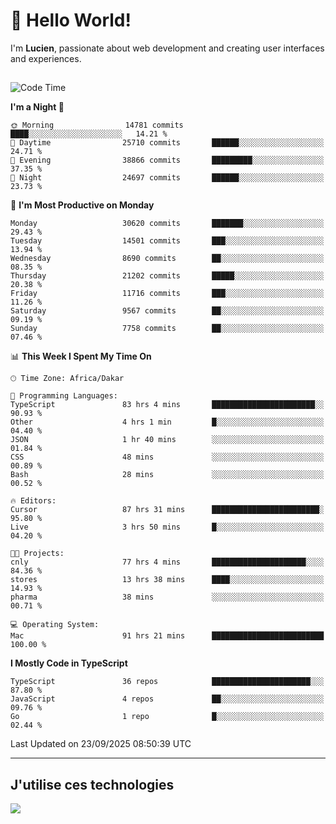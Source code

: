 # 👋 Hello World!

I'm **Lucien**, passionate about web development and creating user interfaces and experiences.

##

<!--START_SECTION:waka-->
![Code Time](http://img.shields.io/badge/Code%20Time-3%2C851%20hrs%2024%20mins-blue)

**I'm a Night 🦉** 

```text
🌞 Morning                14781 commits       ████░░░░░░░░░░░░░░░░░░░░░   14.21 % 
🌆 Daytime                25710 commits       ██████░░░░░░░░░░░░░░░░░░░   24.71 % 
🌃 Evening                38866 commits       █████████░░░░░░░░░░░░░░░░   37.35 % 
🌙 Night                  24697 commits       ██████░░░░░░░░░░░░░░░░░░░   23.73 % 
```
📅 **I'm Most Productive on Monday** 

```text
Monday                   30620 commits       ███████░░░░░░░░░░░░░░░░░░   29.43 % 
Tuesday                  14501 commits       ███░░░░░░░░░░░░░░░░░░░░░░   13.94 % 
Wednesday                8690 commits        ██░░░░░░░░░░░░░░░░░░░░░░░   08.35 % 
Thursday                 21202 commits       █████░░░░░░░░░░░░░░░░░░░░   20.38 % 
Friday                   11716 commits       ███░░░░░░░░░░░░░░░░░░░░░░   11.26 % 
Saturday                 9567 commits        ██░░░░░░░░░░░░░░░░░░░░░░░   09.19 % 
Sunday                   7758 commits        ██░░░░░░░░░░░░░░░░░░░░░░░   07.46 % 
```


📊 **This Week I Spent My Time On** 

```text
🕑︎ Time Zone: Africa/Dakar

💬 Programming Languages: 
TypeScript               83 hrs 4 mins       ███████████████████████░░   90.93 % 
Other                    4 hrs 1 min         █░░░░░░░░░░░░░░░░░░░░░░░░   04.40 % 
JSON                     1 hr 40 mins        ░░░░░░░░░░░░░░░░░░░░░░░░░   01.84 % 
CSS                      48 mins             ░░░░░░░░░░░░░░░░░░░░░░░░░   00.89 % 
Bash                     28 mins             ░░░░░░░░░░░░░░░░░░░░░░░░░   00.52 % 

🔥 Editors: 
Cursor                   87 hrs 31 mins      ████████████████████████░   95.80 % 
Live                     3 hrs 50 mins       █░░░░░░░░░░░░░░░░░░░░░░░░   04.20 % 

🐱‍💻 Projects: 
cnly                     77 hrs 4 mins       █████████████████████░░░░   84.36 % 
stores                   13 hrs 38 mins      ████░░░░░░░░░░░░░░░░░░░░░   14.93 % 
pharma                   38 mins             ░░░░░░░░░░░░░░░░░░░░░░░░░   00.71 % 

💻 Operating System: 
Mac                      91 hrs 21 mins      █████████████████████████   100.00 % 
```

**I Mostly Code in TypeScript** 

```text
TypeScript               36 repos            ██████████████████████░░░   87.80 % 
JavaScript               4 repos             ██░░░░░░░░░░░░░░░░░░░░░░░   09.76 % 
Go                       1 repo              █░░░░░░░░░░░░░░░░░░░░░░░░   02.44 % 
```




 Last Updated on 23/09/2025 08:50:39 UTC
<!--END_SECTION:waka-->
---

## J'utilise ces technologies

<p align="left">
  <a href="https://skillicons.dev">
    <img src="https://skillicons.dev/icons?i=ts,js,go,ruby,css,scss,tailwind,react,vite,nextjs,docker,figma,ableton" />
  </a>
</p>


